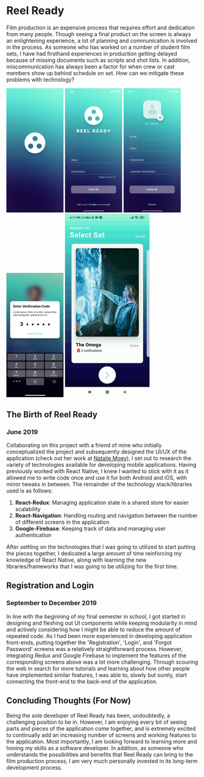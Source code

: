 # Reel Ready

Film production is an expensive process that requires effort and dedication from many people. Though seeing a final product on the screen is always an enlightening experience, a lot of planning and communication is involved in the process. As someone who has worked on a number of student film sets, I have had firsthand experiences in production getting delayed because of missing documents such as scripts and shot lists. In addition, miscommunication has always been a factor for when crew or cast members show up behind schedule on set. How can we mitigate these problems with technology?

<img src="/screenshots/splash.jpg" width="150px" />  <img src="/screenshots/sign_in.jpg" width="150px" />  <img src="/screenshots/sign_up.jpg" width="150px" />  <img src="/screenshots/verification.jpg" width="150px" />  ![Home screen demo](screenshots/reelready.gif)

## The Birth of Reel Ready
### June 2019

Collaborating on this project with a friend of mine who initially conceptualized the project and subsequently designed the UI/UX of the application (check out her work at [Natalie Moey](https://www.nataliemoey.com/)), I set out to research the variety of technologies available for developing mobile applications. Having previously worked with React Native, I knew I wanted to stick with it as it allowed me to write code once and use it for both Android and iOS, with minor tweaks in between. The remainder of the technology stack/libraries used is as follows:

1. **React-Redux**: Managing application state in a shared store for easier scalability
2. **React-Navigation**: Handling routing and navigation between the number of different screens in the application
3. **Google-Firebase**: Keeping track of data and managing user authentication

After settling on the technologies that I was going to utilized to start putting the pieces together, I dedicated a large amount of time reinforcing my knowledge of React Native, along with learning the new libraries/frameworks that I was going to be utilizing for the first time. 

## Registration and Login 
### September to December 2019

In line with the beginning of my final semester in school, I got started in designing and fleshing out UI components while keeping modularity in mind and actively considering how I might be able to reduce the amount of repeated code. As I had been more experienced in developing application front-ends, putting together the 'Registration', 'Login', and 'Forgot Password' screens was a relatively straightforward process. However, integrating Redux and Google Firebase to implement the features of the corresponding screens above was a lot more challenging. Through scouring the web in search for more tutorials and learning about how other people have implemented similar features, I was able to, slowly but surely, start connecting the front-end to the back-end of the application.

## Concluding Thoughts (For Now)

Being the sole developer of Reel Ready has been, undoubtedly, a challenging position to be in. However, I am enjoying every bit of seeing parts and pieces of the application come together, and is extremely excited to continually add an increasing number of screens and working features to the application. Most importantly, I am looking forward to learning more and honing my skills as a software developer. In addition, as someone who understands the possibilities and benefits that Reel Ready can bring to the film production process, I am very much personally invested in its long-term development process.

